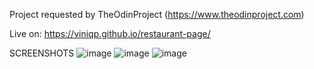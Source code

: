 Project requested by TheOdinProject (https://www.theodinproject.com)

Live on: https://viniqp.github.io/restaurant-page/

SCREENSHOTS
![image](https://github.com/ViniQP/restaurant-page/blob/main/src/assets/imgs/screenshot1.png)
![image](https://github.com/ViniQP/restaurant-page/blob/main/src/assets/imgs/screenshot2.png)
![image](https://github.com/ViniQP/restaurant-page/blob/main/src/assets/imgs/screenshot3.png)

